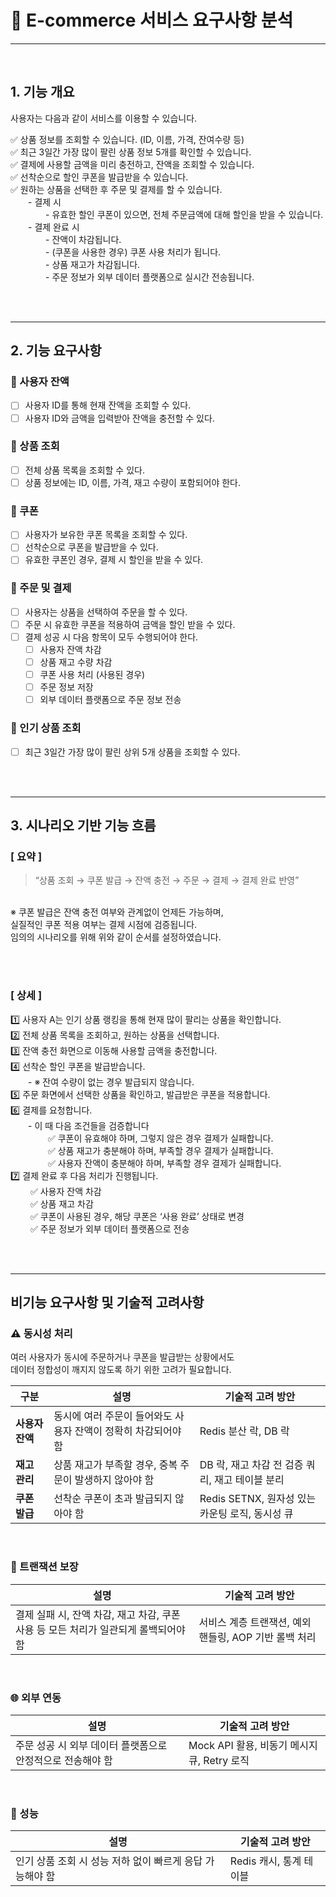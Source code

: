 # 📝 E-commerce 서비스 요구사항 분석

---
<br>

## 1. 기능 개요
사용자는 다음과 같이 서비스를 이용할 수 있습니다. <br>

✅  상품 정보를 조회할 수 있습니다. (ID, 이름, 가격, 잔여수량 등) <br>
✅ 최근 3일간 가장 많이 팔린 상품 정보 5개를 확인할 수 있습니다. <br>
✅ 결제에 사용할 금액을 미리 충전하고, 잔액을 조회할 수 있습니다. <br>
✅ 선착순으로 할인 쿠폰을 발급받을 수 있습니다. <br>
✅ 원하는 상품을 선택한 후 주문 및 결제를 할 수 있습니다. <br>
  - 결제 시 <br>
    - 유효한 할인 쿠폰이 있으면, 전체 주문금액에 대해 할인을 받을 수 있습니다. <br>
  - 결제 완료 시 <br>
    - 잔액이 차감됩니다. <br>
    - (쿠폰을 사용한 경우) 쿠폰 사용 처리가 됩니다. <br>
    - 상품 재고가 차감됩니다. <br>
    - 주문 정보가 외부 데이터 플랫폼으로 실시간 전송됩니다. <br>

<br><br>


---

## 2. 기능 요구사항

### 📌 사용자 잔액
- [ ] 사용자 ID를 통해 현재 잔액을 조회할 수 있다.
- [ ] 사용자 ID와 금액을 입력받아 잔액을 충전할 수 있다.

### 📌 상품 조회
- [ ] 전체 상품 목록을 조회할 수 있다.
- [ ] 상품 정보에는 ID, 이름, 가격, 재고 수량이 포함되어야 한다.

### 📌 쿠폰
- [ ] 사용자가 보유한 쿠폰 목록을 조회할 수 있다.
- [ ] 선착순으로 쿠폰을 발급받을 수 있다.
- [ ] 유효한 쿠폰인 경우, 결제 시 할인을 받을 수 있다.

### 📌 주문 및 결제
- [ ] 사용자는 상품을 선택하여 주문을 할 수 있다.
- [ ] 주문 시 유효한 쿠폰을 적용하여 금액을 할인 받을 수 있다.
- [ ] 결제 성공 시 다음 항목이 모두 수행되어야 한다.
    - [ ] 사용자 잔액 차감
    - [ ] 상품 재고 수량 차감
    - [ ] 쿠폰 사용 처리 (사용된 경우)
    - [ ] 주문 정보 저장
    - [ ] 외부 데이터 플랫폼으로 주문 정보 전송

### 📌 인기 상품 조회
- [ ] 최근 3일간 가장 많이 팔린 상위 5개 상품을 조회할 수 있다.

<br><br>

---

##  3. 시나리오 기반 기능 흐름

### [ 요약 ] <br>
> “상품 조회 → 쿠폰 발급 → 잔액 충전 → 주문 → 결제 → 결제 완료 반영” <br>

<br> 
※ 쿠폰 발급은 잔액 충전 여부와 관계없이 언제든 가능하며, <br>
실질적인 쿠폰 적용 여부는 결제 시점에 검증됩니다. <br>
임의의 시나리오를 위해 위와 같이 순서를 설정하였습니다.

<br><br>

### [ 상세 ] <br>

1️⃣ 사용자 A는 인기 상품 랭킹을 통해 현재 많이 팔리는 상품을 확인합니다.<br>
2️⃣ 전체 상품 목록을 조회하고, 원하는 상품을 선택합니다.<br>
3️⃣ 잔액 충전 화면으로 이동해 사용할 금액을 충전합니다.<br>
4️⃣ 선착순 할인 쿠폰을 발급받습니다.<br>
  - ※ 잔여 수량이 없는 경우 발급되지 않습니다.<br>
5️⃣ 주문 화면에서 선택한 상품을 확인하고, 발급받은 쿠폰을 적용합니다.<br>
6️⃣ 결제를 요청합니다.<br>
  - 이 때 다음 조건들을 검증합니다<br>
     ✅ 쿠폰이 유효해야 하며, 그렇지 않은 경우 결제가 실패합니다.<br>
     ✅ 상품 재고가 충분해야 하며, 부족할 경우 결제가 실패합니다.<br>
     ✅ 사용자 잔액이 충분해야 하며, 부족할 경우 결제가 실패합니다.<br>
7️⃣ 결제 완료 후 다음 처리가 진행됩니다.<br>
   ✅ 사용자 잔액 차감<br>
   ✅ 상품 재고 차감<br>
   ✅ 쿠폰이 사용된 경우, 해당 쿠폰은 ‘사용 완료’ 상태로 변경<br>
   ✅ 주문 정보가 외부 데이터 플랫폼으로 전송<br>



<br><br>

---

## 비기능 요구사항 및 기술적 고려사항

### ⚠️ 동시성 처리

여러 사용자가 동시에 주문하거나 쿠폰을 발급받는 상황에서도  
데이터 정합성이 깨지지 않도록 하기 위한 고려가 필요합니다.

| 구분 | 설명 | 기술적 고려 방안                         |
|------|------|-----------------------------------|
| **사용자 잔액** | 동시에 여러 주문이 들어와도 사용자 잔액이 정확히 차감되어야 함 | Redis 분산 락, DB 락                  |
| **재고 관리** | 상품 재고가 부족할 경우, 중복 주문이 발생하지 않아야 함 | DB 락, 재고 차감 전 검증 쿼리, 재고 테이블 분리    |
| **쿠폰 발급** | 선착순 쿠폰이 초과 발급되지 않아야 함 | Redis SETNX, 원자성 있는 카운팅 로직, 동시성 큐 |

<br>

### 🔄 트랜잭션 보장

| 설명 | 기술적 고려 방안 |
|------|------------------|
| 결제 실패 시, 잔액 차감, 재고 차감, 쿠폰 사용 등 모든 처리가 일관되게 롤백되어야 함 | 서비스 계층 트랜잭션, 예외 핸들링, AOP 기반 롤백 처리 |

<br>


### 🌐 외부 연동

| 설명 | 기술적 고려 방안                        |
|------|----------------------------------|
| 주문 성공 시 외부 데이터 플랫폼으로 안정적으로 전송해야 함 | Mock API 활용, 비동기 메시지 큐, Retry 로직 |

<br>

### 🚀 성능

| 설명 | 기술적 고려 방안 |
|------|------------------|
| 인기 상품 조회 시 성능 저하 없이 빠르게 응답 가능해야 함 | Redis 캐시, 통계 테이블 |
